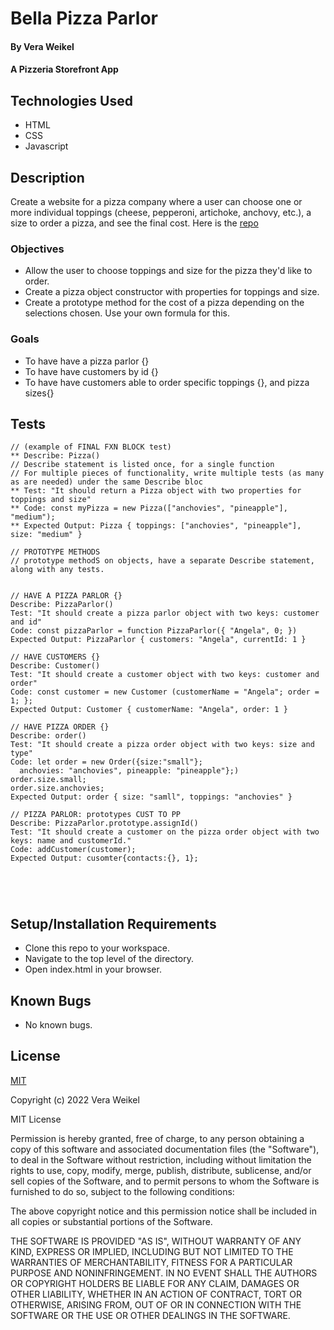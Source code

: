 
# Bella Pizza Parlor

#### By Vera Weikel

#### A Pizzeria  Storefront App

## Technologies Used

* HTML 
* CSS 
* Javascript

## Description
Create a website for a pizza company where a user can choose one or more individual toppings (cheese, pepperoni, artichoke, anchovy, etc.), a size to order a pizza, and see the final cost. Here is the [repo](https://github.com/QuietEvolver/bella-pizza-parlor.git)

### Objectives 
* Allow the user to choose toppings and size for the pizza they'd like to order.
* Create a pizza object constructor with properties for toppings and size.
* Create a prototype method for the cost of a pizza depending on the selections chosen. Use your own formula for this.

### Goals
- To have have a pizza parlor {}
- To have have customers by id {}
- To have have customers able to order specific toppings {}, and pizza sizes{}

## Tests
```
// (example of FINAL FXN BLOCK test)
** Describe: Pizza()           
// Describe statement is listed once, for a single function
// For multiple pieces of functionality, write multiple tests (as many as are needed) under the same Describe bloc
** Test: "It should return a Pizza object with two properties for toppings and size"
** Code: const myPizza = new Pizza(["anchovies", "pineapple"], "medium");
** Expected Output: Pizza { toppings: ["anchovies", "pineapple"], size: "medium" }

// PROTOTYPE METHODS
// prototype methodS on objects, have a separate Describe statement, along with any tests.


// HAVE A PIZZA PARLOR {}
Describe: PizzaParlor()           
Test: "It should create a pizza parlor object with two keys: customer and id"
Code: const pizzaParlor = function PizzaParlor({ "Angela", 0; }) 
Expected Output: PizzaParlor { customers: "Angela", currentId: 1 }

// HAVE CUSTOMERS {}
Describe: Customer()           
Test: "It should create a customer object with two keys: customer and order"
Code: const customer = new Customer (customerName = "Angela"; order = 1; };
Expected Output: Customer { customerName: "Angela", order: 1 }

// HAVE PIZZA ORDER {}
Describe: order()           
Test: "It should create a pizza order object with two keys: size and type"
Code: let order = new Order({size:"small"}; 
  anchovies: "anchovies", pineapple: "pineapple"};)
order.size.small;
order.size.anchovies;
Expected Output: order { size: "samll", toppings: "anchovies" }

// PIZZA PARLOR: prototypes CUST TO PP
Describe: PizzaParlor.prototype.assignId()           
Test: "It should create a customer on the pizza order object with two keys: name and customerId."
Code: addCustomer(customer);
Expected Output: cusomter{contacts:{}, 1};



  
```
## Setup/Installation Requirements

* Clone this repo to your workspace.
* Navigate to the top level of the directory.
* Open index.html in your browser.

## Known Bugs

* No known bugs.

## License

[MIT](https://choosealicense.com/licenses/mit/)

Copyright (c) 2022 Vera Weikel

MIT License

Permission is hereby granted, free of charge, to any person obtaining a copy
of this software and associated documentation files (the "Software"), to deal
in the Software without restriction, including without limitation the rights
to use, copy, modify, merge, publish, distribute, sublicense, and/or sell
copies of the Software, and to permit persons to whom the Software is
furnished to do so, subject to the following conditions:

The above copyright notice and this permission notice shall be included in all
copies or substantial portions of the Software.

THE SOFTWARE IS PROVIDED "AS IS", WITHOUT WARRANTY OF ANY KIND, EXPRESS OR
IMPLIED, INCLUDING BUT NOT LIMITED TO THE WARRANTIES OF MERCHANTABILITY,
FITNESS FOR A PARTICULAR PURPOSE AND NONINFRINGEMENT. IN NO EVENT SHALL THE
AUTHORS OR COPYRIGHT HOLDERS BE LIABLE FOR ANY CLAIM, DAMAGES OR OTHER
LIABILITY, WHETHER IN AN ACTION OF CONTRACT, TORT OR OTHERWISE, ARISING FROM,
OUT OF OR IN CONNECTION WITH THE SOFTWARE OR THE USE OR OTHER DEALINGS IN THE
SOFTWARE.